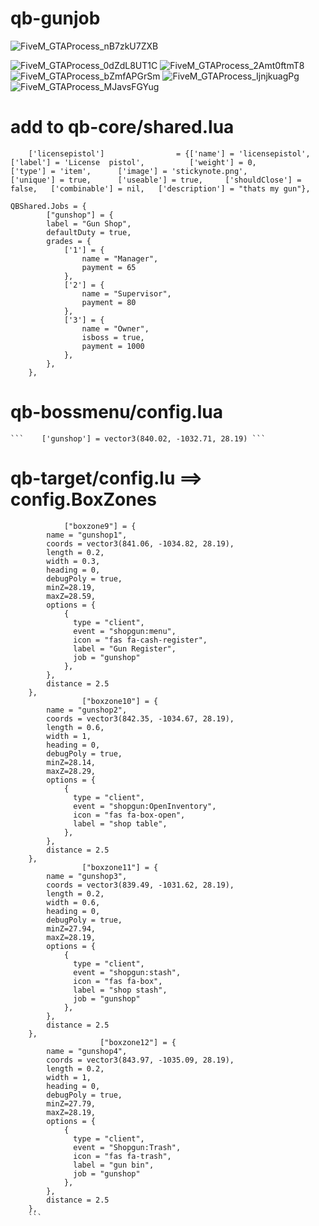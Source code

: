 # qb-gunjob

![FiveM_GTAProcess_nB7zkU7ZXB](https://user-images.githubusercontent.com/89742984/143509988-cc62ade9-d6ac-47a4-99eb-0f381edb7933.png)

![FiveM_GTAProcess_0dZdL8UT1C](https://user-images.githubusercontent.com/89742984/143510003-3a17cb59-281c-41e2-a9ac-4f3bc8f3d659.png)
![FiveM_GTAProcess_2Amt0ftmT8](https://user-images.githubusercontent.com/89742984/143510043-f746e371-4136-4072-84c3-4d475c5befb5.png)
![FiveM_GTAProcess_bZmfAPGrSm](https://user-images.githubusercontent.com/89742984/143510055-6f2b0584-f30b-47f0-9c63-4e3e2818b244.png)
![FiveM_GTAProcess_IjnjkuagPg](https://user-images.githubusercontent.com/89742984/143510066-63c3fd4b-bf76-48f3-8095-a842a4b911c5.png)
![FiveM_GTAProcess_MJavsFGYug](https://user-images.githubusercontent.com/89742984/143510061-2969ee84-fea8-475d-a7e1-cda452d69df0.png)


# add to qb-core/shared.lua
```
	['licensepistol'] 				 = {['name'] = 'licensepistol', 			 	['label'] = 'License  pistol', 			['weight'] = 0, 		['type'] = 'item', 		['image'] = 'stickynote.png', 			['unique'] = true, 		['useable'] = true, 	['shouldClose'] = false,   ['combinable'] = nil,   ['description'] = "thats my gun"},
```
```
QBShared.Jobs = {
    	["gunshop"] = {
		label = "Gun Shop",
		defaultDuty = true,
		grades = {
			['1'] = {
				name = "Manager",
				payment = 65
			},
			['2'] = {
				name = "Supervisor",
				payment = 80
			},
			['3'] = {
				name = "Owner",
				isboss = true,
				payment = 1000
			},
		},
	},
```

   # qb-bossmenu/config.lua
    ```    ['gunshop'] = vector3(840.02, -1032.71, 28.19) ```

# qb-target/config.lu ==> config.BoxZones
```
		    ["boxzone9"] = {
        name = "gunshop1",
        coords = vector3(841.06, -1034.82, 28.19),
        length = 0.2,
        width = 0.3,
        heading = 0,
        debugPoly = true,
        minZ=28.19,
        maxZ=28.59,
        options = {
            {
              type = "client",
              event = "shopgun:menu",
              icon = "fas fa-cash-register",
              label = "Gun Register",
              job = "gunshop"
            },
        },
        distance = 2.5
    },
    		    ["boxzone10"] = {
        name = "gunshop2",
        coords = vector3(842.35, -1034.67, 28.19),
        length = 0.6,
        width = 1,
        heading = 0,
        debugPoly = true,
        minZ=28.14,
        maxZ=28.29,
        options = {
            {
              type = "client",
              event = "shopgun:OpenInventory",
              icon = "fas fa-box-open",
              label = "shop table",
            },
        },
        distance = 2.5
    },
    		    ["boxzone11"] = {
        name = "gunshop3",
        coords = vector3(839.49, -1031.62, 28.19),
        length = 0.2,
        width = 0.6,
        heading = 0,
        debugPoly = true,
        minZ=27.94,
        maxZ=28.19,
        options = {
            {
              type = "client",
              event = "shopgun:stash",
              icon = "fas fa-box",
              label = "shop stash",
              job = "gunshop"
            },
        },
        distance = 2.5
    },
        		    ["boxzone12"] = {
        name = "gunshop4",
        coords = vector3(843.97, -1035.09, 28.19),
        length = 0.2,
        width = 1,
        heading = 0,
        debugPoly = true,
        minZ=27.79,
        maxZ=28.19,
        options = {
            {
              type = "client",
              event = "Shopgun:Trash",
              icon = "fas fa-trash",
              label = "gun bin",
              job = "gunshop"
            },
        },
        distance = 2.5
    },
    ```

